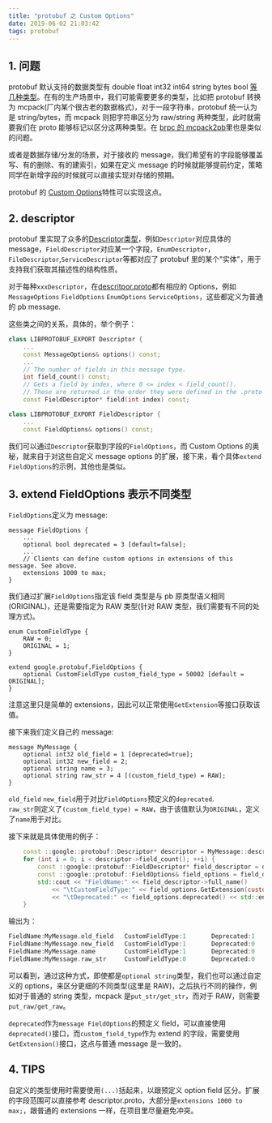 ```yaml
---
title: "protobuf 之 Custom Options"
date: 2019-06-02 21:03:42
tags: protobuf
---
```


## 1. 问题

protobuf 默认支持的数据类型有 double float int32 int64 string bytes bool [等几种类型](https://developers.google.com/protocol-buffers/docs/proto#scalar)。在有的生产场景中，我们可能需要更多的类型，比如把 protobuf 转换为 mcpack(厂内某个很古老的数据格式)，对于一段字符串，protobuf 统一认为是 string/bytes，而 mcpack 则把字符串区分为 raw/string 两种类型，此时就需要我们在 proto 能够标记以区分这两种类型。在 [brpc 的 mcpack2pb](https://github.com/apache/incubator-brpc/tree/master/src/mcpack2pb)里也是类似的问题。

或者是数据存储/分发的场景，对于接收的 message，我们希望有的字段能够覆盖写、有的删除、有的建索引，如果在定义 message 的时候就能够提前约定，策略同学在新增字段的时候就可以直接实现对存储的预期。

protobuf 的 [Custom Options](https://developers.google.com/protocol-buffers/docs/proto#customoptions)特性可以实现这点。

## 2. descriptor

protobuf 里实现了众多的[Descriptor类型](https://github.com/protocolbuffers/protobuf/blob/master/src/google/protobuf/descriptor.h)，例如`Descriptor`对应具体的 message，`FieldDescriptor`对应某一个字段，`EnumDescriptor`，`FileDescriptor`,`ServiceDescriptor`等都对应了 protobuf 里的某个"实体"，用于支持我们获取其描述性的结构性质。

对于每种`xxxDescriptor`，在[descritpor.proto](https://github.com/protocolbuffers/protobuf/blob/master/src/google/protobuf/descriptor.proto)都有相应的 Options，例如`MessageOptions` `FieldOptions` `EnumOptions` `ServiceOptions`，这些都定义为普通的 pb message.

这些类之间的关系，具体的，举个例子：

```cpp
class LIBPROTOBUF_EXPORT Descriptor {
    ...
    const MessageOptions& options() const;
    ...
    // The number of fields in this message type.
    int field_count() const;
    // Gets a field by index, where 0 <= index < field_count().
    // These are returned in the order they were defined in the .proto file.
    const FieldDescriptor* field(int index) const;

class LIBPROTOBUF_EXPORT FieldDescriptor {
    ...
    const FieldOptions& options() const;
```
我们可以通过`Descriptor`获取到字段的`FieldOptions`，而 Custom Options 的奥秘，就来自于对这些自定义 message options 的扩展，接下来，看个具体`extend FieldOptions`的示例，其他也是类似。

## 3. extend FieldOptions 表示不同类型

`FieldOptions`定义为 message:

```
message FieldOptions {
    ...
    optional bool deprecated = 3 [default=false];
    ...
    // Clients can define custom options in extensions of this message. See above.
    extensions 1000 to max;
}
```

我们通过扩展`FieldOptions`指定该 field 类型是与 pb 原类型语义相同(ORIGINAL)，还是需要指定为 RAW 类型(针对 RAW 类型，我们需要有不同的处理方式)。

```
enum CustomFieldType {
    RAW = 0;
    ORIGINAL = 1;
}

extend google.protobuf.FieldOptions {
    optional CustomFieldType custom_field_type = 50002 [default = ORIGINAL];
}
```

注意这里只是简单的 extensions，因此可以正常使用`GetExtension`等接口获取该值。

接下来我们定义自己的 message:

```
message MyMessage {
    optional int32 old_field = 1 [deprecated=true];
    optional int32 new_field = 2;
    optional string name = 3;
    optional string raw_str = 4 [(custom_field_type) = RAW];
}
```

`old_field` `new_field`用于对比`FieldOptions`预定义的`deprecated`.  
`raw_str`则定义了`(custom_field_type) = RAW`，由于该值默认为`ORIGINAL`，定义了`name`用于对比。  

接下来就是具体使用的例子：

```cpp
    const ::google::protobuf::Descriptor* descriptor = MyMessage::descriptor();
    for (int i = 0; i < descriptor->field_count(); ++i) {
        const ::google::protobuf::FieldDescriptor* field_descriptor = descriptor->field(i);
        const ::google::protobuf::FieldOptions& field_options = field_descriptor->options();
        std::cout << "FieldName:" << field_descriptor->full_name()
            << "\tCustomFieldType:" << field_options.GetExtension(custom_field_type)
            << "\tDeprecated:" << field_options.deprecated() << std::endl;
    }
```

输出为：

```cpp
FieldName:MyMessage.old_field   CustomFieldType:1       Deprecated:1
FieldName:MyMessage.new_field   CustomFieldType:1       Deprecated:0
FieldName:MyMessage.name        CustomFieldType:1       Deprecated:0
FieldName:MyMessage.raw_str     CustomFieldType:0       Deprecated:0
```

可以看到，通过这种方式，即使都是`optional string`类型，我们也可以通过自定义的 options，来区分更细的不同类型(这里是 RAW)，之后执行不同的操作，例如对于普通的 string 类型，mcpack 是`put_str/get_str`，而对于 RAW，则需要`put_raw/get_raw`。

`deprecated`作为`message FieldOptions`的预定义 field，可以直接使用`deprecated()`接口，而`custom_field_type`作为 extend 的字段，需要使用`GetExtension()`接口，这点与普通 message 是一致的。

## 4. TIPS

自定义的类型使用时需要使用`(...)`括起来，以跟预定义 option field 区分。扩展的字段范围可以直接参考 descriptor.proto，大部分是`extensions 1000 to max;`，跟普通的 extensions 一样，在项目里尽量避免冲突。
